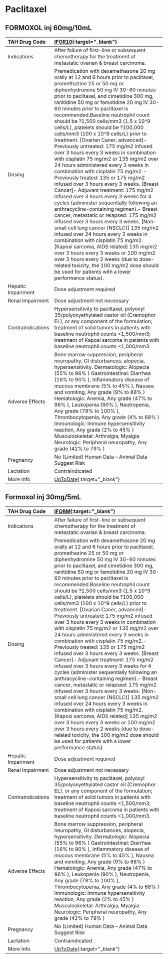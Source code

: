 # Paclitaxel

## FORMOXOL inj 60mg/10mL

| TAH Drug Code      | [IFOR10](https://www.tahsda.org.tw/drugs/hissearch.php?drug_code=IFOR10){:target="_blank"}                                                                                                                                                                                                                                                                                                                                                                                                                                                                                                                                                                                                                                                                                                                                                                                                                                                                                                                                                                                                                                                                                                                                                                                                                                                                                                 |
|:-------------------|:-------------------------------------------------------------------------------------------------------------------------------------------------------------------------------------------------------------------------------------------------------------------------------------------------------------------------------------------------------------------------------------------------------------------------------------------------------------------------------------------------------------------------------------------------------------------------------------------------------------------------------------------------------------------------------------------------------------------------------------------------------------------------------------------------------------------------------------------------------------------------------------------------------------------------------------------------------------------------------------------------------------------------------------------------------------------------------------------------------------------------------------------------------------------------------------------------------------------------------------------------------------------------------------------------------------------------------------------------------------------------------------------|
| Indications        | After failure of first-line or subsequent chemotherapy for the treatment of metastatic ovarian & breast carcinoma.                                                                                                                                                                                                                                                                                                                                                                                                                                                                                                                                                                                                                                                                                                                                                                                                                                                                                                                                                                                                                                                                                                                                                                                                                                                                         |
| Dosing             | Premedication with dexamethasone 20 mg orally at 12 and 6 hours prior to paclitaxel, promethazine 25 or 50 mg or diphenhydromine 50 mg IV 30-60 minutes prior to paclitaxel, and cimetidine 300 mg, ranitidine 50 mg or famotidine 20 mg IV 30-60 minutes prior to paclitaxel is recommended.Baseline neutrophil count should be ?1,500 cells/mm3 (1.5 x 10^9 cells/L), platelets should be ?100,000 cells/mm3 (100 x 10^9 cells/L) prior to treatment. [Ovarian Caner, advanced]- Previously untreated: 175 mg/m2 infused over 3 hours every 3 weeks in combination with cisplatin 75 mg/m2 or 135 mg/m2 over 24 hours administered every 3 weeks in combination with cisplatin 75 mg/m2.- Previously treated: 135 or 175 mg/m2 infused over 3 hours every 3 weeks.  [Breast Cancer]- Adjuvant treatment: 175 mg/m2 infused over 3 hours every 3 weeks for 4 cycles (administer sequentially following an anthracycline-containing regimen).- Breast cancer, metastatic or relapsed: 175 mg/m2 infused over 3 hours every 3 weeks. [Non-small cell lung cancer (NSCLC)] 135 mg/m2 infused over 24 hours every 3 weeks in combination with cisplatin 75 mg/m2. [Kaposi sarcoma, AIDS related] 135 mg/m2 over 3 hours every 3 weeks or 100 mg/m2 over 3 hours every 2 weeks (due to dose-related toxicity, the 100 mg/m2 dose should be used for patients with a lower performance status). |
| Hepatic Impairment | Dose adjustment required                                                                                                                                                                                                                                                                                                                                                                                                                                                                                                                                                                                                                                                                                                                                                                                                                                                                                                                                                                                                                                                                                                                                                                                                                                                                                                                                                                   |
| Renal Impairment   | Dose adjustment not necessary                                                                                                                                                                                                                                                                                                                                                                                                                                                                                                                                                                                                                                                                                                                                                                                                                                                                                                                                                                                                                                                                                                                                                                                                                                                                                                                                                              |
| Contraindications  | Hypersensitivity to paclitaxel, polyoxyl 35/polyoxyethylated castor oil (Cremophor EL), or any component of the formulation; treatment of solid tumors in patients with baseline neutrophil counts <1,500/mm3; treatment of Kaposi sarcoma in patients with baseline neutrophil counts <1,000/mm3.                                                                                                                                                                                                                                                                                                                                                                                                                                                                                                                                                                                                                                                                                                                                                                                                                                                                                                                                                                                                                                                                                         |
| Adverse Effects    | Bone marrow suppression, peripheral neuropathy, GI disturbances, alopecia, hypersensitivity. Dermatologic: Alopecia (55% to 96% ) Gastrointestinal: Diarrhea (16% to 90% ), Inflammatory disease of mucous membrane (5% to 45% ), Nausea and vomiting, Any grade (9% to 88% ) Hematologic: Anemia, Any grade (47% to 96% ), Leukopenia (90% ), Neutropenia, Any grade (78% to 100% ), Thrombocytopenia, Any grade (4% to 68% ) Immunologic: Immune hypersensitivity reaction, Any grade (2% to 45% ) Musculoskeletal: Arthralgia, Myalgia Neurologic: Peripheral neuropathy, Any grade (42% to 79% )                                                                                                                                                                                                                                                                                                                                                                                                                                                                                                                                                                                                                                                                                                                                                                                       |
| Pregnancy          | No (Limited) Human Data – Animal Data Suggest Risk                                                                                                                                                                                                                                                                                                                                                                                                                                                                                                                                                                                                                                                                                                                                                                                                                                                                                                                                                                                                                                                                                                                                                                                                                                                                                                                                         |
| Lactation          | Contraindicated                                                                                                                                                                                                                                                                                                                                                                                                                                                                                                                                                                                                                                                                                                                                                                                                                                                                                                                                                                                                                                                                                                                                                                                                                                                                                                                                                                            |
| More Info          | [UpToDate](https://www.uptodate.com/contents/paclitaxel-drug-information){:target="_blank"}                                                                                                                                                                                                                                                                                                                                                                                                                                                                                                                                                                                                                                                                                                                                                                                                                                                                                                                                                                                                                                                                                                                                                                                                                                                                                                |

## Formoxol inj 30mg/5mL

| TAH Drug Code      | [IFORM](https://www.tahsda.org.tw/drugs/hissearch.php?drug_code=IFORM){:target="_blank"}                                                                                                                                                                                                                                                                                                                                                                                                                                                                                                                                                                                                                                                                                                                                                                                                                                                                                                                                                                                                                                                                                                                                                                                                                                                                                                   |
|:-------------------|:-------------------------------------------------------------------------------------------------------------------------------------------------------------------------------------------------------------------------------------------------------------------------------------------------------------------------------------------------------------------------------------------------------------------------------------------------------------------------------------------------------------------------------------------------------------------------------------------------------------------------------------------------------------------------------------------------------------------------------------------------------------------------------------------------------------------------------------------------------------------------------------------------------------------------------------------------------------------------------------------------------------------------------------------------------------------------------------------------------------------------------------------------------------------------------------------------------------------------------------------------------------------------------------------------------------------------------------------------------------------------------------------|
| Indications        | After failure of first-line or subsequent chemotherapy for the treatment of metastatic ovarian & breast carcinoma.                                                                                                                                                                                                                                                                                                                                                                                                                                                                                                                                                                                                                                                                                                                                                                                                                                                                                                                                                                                                                                                                                                                                                                                                                                                                         |
| Dosing             | Premedication with dexamethasone 20 mg orally at 12 and 6 hours prior to paclitaxel, promethazine 25 or 50 mg or diphenhydromine 50 mg IV 30-60 minutes prior to paclitaxel, and cimetidine 300 mg, ranitidine 50 mg or famotidine 20 mg IV 30-60 minutes prior to paclitaxel is recommended.Baseline neutrophil count should be ?1,500 cells/mm3 (1.5 x 10^9 cells/L), platelets should be ?100,000 cells/mm3 (100 x 10^9 cells/L) prior to treatment. [Ovarian Caner, advanced]- Previously untreated: 175 mg/m2 infused over 3 hours every 3 weeks in combination with cisplatin 75 mg/m2 or 135 mg/m2 over 24 hours administered every 3 weeks in combination with cisplatin 75 mg/m2.- Previously treated: 135 or 175 mg/m2 infused over 3 hours every 3 weeks.  [Breast Cancer]- Adjuvant treatment: 175 mg/m2 infused over 3 hours every 3 weeks for 4 cycles (administer sequentially following an anthracycline-containing regimen).- Breast cancer, metastatic or relapsed: 175 mg/m2 infused over 3 hours every 3 weeks. [Non-small cell lung cancer (NSCLC)] 135 mg/m2 infused over 24 hours every 3 weeks in combination with cisplatin 75 mg/m2. [Kaposi sarcoma, AIDS related] 135 mg/m2 over 3 hours every 3 weeks or 100 mg/m2 over 3 hours every 2 weeks (due to dose-related toxicity, the 100 mg/m2 dose should be used for patients with a lower performance status). |
| Hepatic Impairment | Dose adjustment required                                                                                                                                                                                                                                                                                                                                                                                                                                                                                                                                                                                                                                                                                                                                                                                                                                                                                                                                                                                                                                                                                                                                                                                                                                                                                                                                                                   |
| Renal Impairment   | Dose adjustment not necessary                                                                                                                                                                                                                                                                                                                                                                                                                                                                                                                                                                                                                                                                                                                                                                                                                                                                                                                                                                                                                                                                                                                                                                                                                                                                                                                                                              |
| Contraindications  | Hypersensitivity to paclitaxel, polyoxyl 35/polyoxyethylated castor oil (Cremophor EL), or any component of the formulation; treatment of solid tumors in patients with baseline neutrophil counts <1,500/mm3; treatment of Kaposi sarcoma in patients with baseline neutrophil counts <1,000/mm3.                                                                                                                                                                                                                                                                                                                                                                                                                                                                                                                                                                                                                                                                                                                                                                                                                                                                                                                                                                                                                                                                                         |
| Adverse Effects    | Bone marrow suppression, peripheral neuropathy, GI disturbances, alopecia, hypersensitivity. Dermatologic: Alopecia (55% to 96% ) Gastrointestinal: Diarrhea (16% to 90% ), Inflammatory disease of mucous membrane (5% to 45% ), Nausea and vomiting, Any grade (9% to 88% ) Hematologic: Anemia, Any grade (47% to 96% ), Leukopenia (90% ), Neutropenia, Any grade (78% to 100% ), Thrombocytopenia, Any grade (4% to 68% ) Immunologic: Immune hypersensitivity reaction, Any grade (2% to 45% ) Musculoskeletal: Arthralgia, Myalgia Neurologic: Peripheral neuropathy, Any grade (42% to 79% )                                                                                                                                                                                                                                                                                                                                                                                                                                                                                                                                                                                                                                                                                                                                                                                       |
| Pregnancy          | No (Limited) Human Data – Animal Data Suggest Risk                                                                                                                                                                                                                                                                                                                                                                                                                                                                                                                                                                                                                                                                                                                                                                                                                                                                                                                                                                                                                                                                                                                                                                                                                                                                                                                                         |
| Lactation          | Contraindicated                                                                                                                                                                                                                                                                                                                                                                                                                                                                                                                                                                                                                                                                                                                                                                                                                                                                                                                                                                                                                                                                                                                                                                                                                                                                                                                                                                            |
| More Info          | [UpToDate](https://www.uptodate.com/contents/paclitaxel-drug-information){:target="_blank"}                                                                                                                                                                                                                                                                                                                                                                                                                                                                                                                                                                                                                                                                                                                                                                                                                                                                                                                                                                                                                                                                                                                                                                                                                                                                                                |

